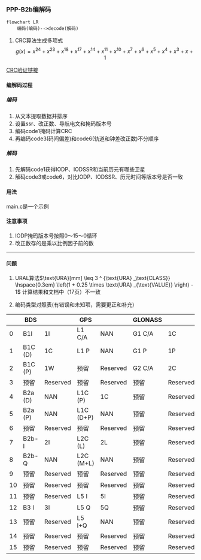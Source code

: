 
### PPP-B2b编解码

```mermaid
flowchart LR
    编码(编码)-->decode(解码)

```

1. CRC算法生成多项式
$$g(x) = x^{24} + x^{23} + x^{18} + x^{17} + x^{14} + x^{11} + x^{10} + x^{7} + x^{6} + x^{5} + x^{4} + x^{3} + x + 1$$  

[CRC验证链接](http://www.ip33.com/crc.html)

#### 编解码过程

##### 编码

1. 从文本提取数据并排序
2. 设置ssr、改正数、导航电文和掩码版本号
3. 编码code1掩码计算CRC
4. 再编码code3(码间偏差)和code6(轨道和钟差改正数)不分顺序

##### 解码

1. 先解码code1获得IODP、IODSSR和当前历元有哪些卫星
2. 解码code3或code6，对比IODP、IODSSR、历元时间等版本号是否一致

#### 用法

main.c是一个示例

#### 注意事项

1. IODP掩码版本号按照0～15～0循环
2. 改正数存的是乘以比例因子前的数

---

#### 问题

1. URAL算法$\text{URA}[mm] \leq 3 ^ {\text{URA} _\text{CLASS}} \hspace{0.3em} \left(1 + 0.25 \times \text{URA} _{\text{VALUE}} \right) - 1$
计算结果和文档中（17页）不一致  

2. 编码类型对照表(有错误和未知项，需要更正和补充)

|| BDS || GPS || GLONASS || Galileo||
|---|---|---|---|---|---|---|---|---|
|0| B1I |1I| L1 C/A |NAN| G1 C/A |1C| 预留|Reserved|
|1| B1C (D)|1C| L1 P |NAN| G1 P |1P| E1 B|1B|
|2| B1C (P)|1W| 预留 |Reserved| G2 C/A |2C| E1 C|1C|
|3| 预留 |Reserved| 预留 |Reserved| 预留 |Reserved| 预留|Reserved|
|4| B2a (D)|NAN| L1C (P)|1C| 预留 |Reserved| E5a Q|5aQ|
|5| B2a (P)|NAN| L1C (D+P)|NAN| 预留 |Reserved| E5a I|5aI|
|6| 预留 |Reserved| 预留 |Reserved| 预留 |Reserved| 预留|Reserved|
|7| B2b-I |2I| L2C (L)|2L| 预留 |Reserved| E5b I|5bI|
|8| B2b-Q |NAN| L2C (M+L)|NAN| 预留 |Reserved| E5b Q|5bQ|
|9| 预留 |Reserved| 预留 |Reserved| 预留 |Reserved| 预留|Reserved|
|10| 预留 |Reserved| 预留 |Reserved| 预留 |Reserved| 预留|Reserved|
|11| 预留 |Reserved| L5 I |5I| 预留 |Reserved| E6 C|6C|
|12| B3 I |3I| L5 Q |5Q| 预留 |Reserved| 预留|Reserved|
|13| 预留 |Reserved| L5 I+Q |NAN| 预留 |Reserved| 预留|Reserved|
|14| 预留 |Reserved| 预留 |Reserved| 预留 |Reserved| 预留|Reserved|
|15| 预留 |Reserved| 预留 |Reserved| 预留 |Reserved| 预留|Reserved|
